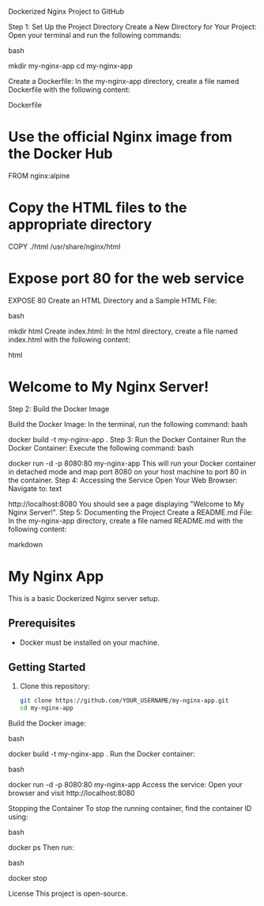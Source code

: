 Dockerized Nginx Project to GitHub

Step 1: Set Up the Project Directory
Create a New Directory for Your Project: Open your terminal and run the following commands:

bash

mkdir my-nginx-app
cd my-nginx-app

Create a Dockerfile: In the my-nginx-app directory, create a file named Dockerfile with the following content:

Dockerfile

# Use the official Nginx image from the Docker Hub
FROM nginx:alpine

# Copy the HTML files to the appropriate directory
COPY ./html /usr/share/nginx/html

# Expose port 80 for the web service
EXPOSE 80
Create an HTML Directory and a Sample HTML File:

bash

mkdir html
Create index.html: In the html directory, create a file named index.html with the following content:

html

<!DOCTYPE html>
<html lang="en">
<head>
    <meta charset="UTF-8">
    <meta name="viewport" content="width=device-width, initial-scale=1.0">
    <title>My Nginx Server</title>
</head>
<body>
    <h1>Welcome to My Nginx Server!</h1>
</body>
</html>

Step 2: Build the Docker Image

Build the Docker Image: In the terminal, run the following command:
bash

docker build -t my-nginx-app .
Step 3: Run the Docker Container
Run the Docker Container: Execute the following command:
bash

docker run -d -p 8080:80 my-nginx-app
This will run your Docker container in detached mode and map port 8080 on your host machine to port 80 in the container.
Step 4: Accessing the Service
Open Your Web Browser: Navigate to:
text

http://localhost:8080
You should see a page displaying "Welcome to My Nginx Server!".
Step 5: Documenting the Project
Create a README.md File: In the my-nginx-app directory, create a file named README.md with the following content:

markdown

# My Nginx App

This is a basic Dockerized Nginx server setup.

## Prerequisites

- Docker must be installed on your machine. 

## Getting Started

1. Clone this repository:
   ```bash
   git clone https://github.com/YOUR_USERNAME/my-nginx-app.git
   cd my-nginx-app
Build the Docker image:

bash

docker build -t my-nginx-app .
Run the Docker container:

bash

docker run -d -p 8080:80 my-nginx-app
Access the service: Open your browser and visit http://localhost:8080

Stopping the Container
To stop the running container, find the container ID using:

bash

docker ps
Then run:

bash

docker stop 

License
This project is open-source.
